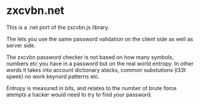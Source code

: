 zxcvbn.net
==========


This is a .net port of the zxcvbn.js library.

The lets you use the same password validation on the client side as well as server side.

The zxcvbn password checker is not based on how many symbols, numbers etc you have in a password but on the real world entropy. In other words it takes into account dictionary atacks, common substutions (l33t speek) no work keynord patterns etc.


Entropy is measured in bits, and relates to the number of brute force atempts a hacker would need to try to find your password.



